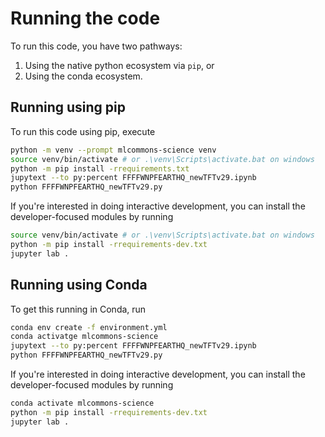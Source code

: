 # Running the code

To run this code, you have two pathways:

1. Using the native python ecosystem via `pip`, or
2. Using the conda ecosystem.

## Running using pip

To run this code using pip, execute

```bash
python -m venv --prompt mlcommons-science venv
source venv/bin/activate # or .\venv\Scripts\activate.bat on windows
python -m pip install -rrequirements.txt
jupytext --to py:percent FFFFWNPFEARTHQ_newTFTv29.ipynb
python FFFFWNPFEARTHQ_newTFTv29.py
```

If you're interested in doing interactive development, you can install the developer-focused modules by running

```bash
source venv/bin/activate # or .\venv\Scripts\activate.bat on windows
python -m pip install -rrequirements-dev.txt
jupyter lab .
```

## Running using Conda

To get this running in Conda, run

```bash
conda env create -f environment.yml
conda activatge mlcommons-science
jupytext --to py:percent FFFFWNPFEARTHQ_newTFTv29.ipynb
python FFFFWNPFEARTHQ_newTFTv29.py
```

If you're interested in doing interactive development, you can install the developer-focused modules by running

```bash
conda activate mlcommons-science
python -m pip install -rrequirements-dev.txt
jupyter lab .
```
